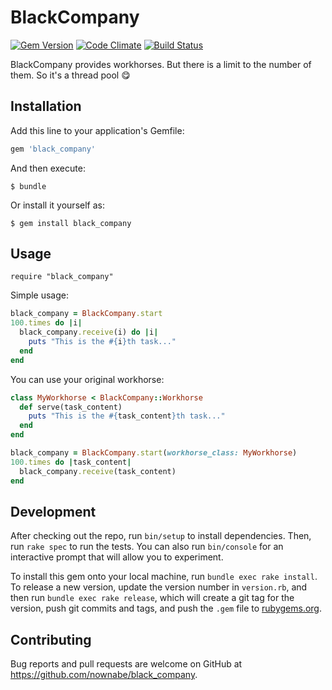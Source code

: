 # BlackCompany

[![Gem Version](https://badge.fury.io/rb/black_company.svg)](https://badge.fury.io/rb/black_company)
[![Code Climate](https://codeclimate.com/github/nownabe/black_company/badges/gpa.svg)](https://codeclimate.com/github/nownabe/black_company)
[![Build Status](https://travis-ci.org/nownabe/black_company.svg?branch=master)](https://travis-ci.org/nownabe/black_company)

BlackCompany provides workhorses. But there is a limit to the number of them. So it's a thread pool :yum:

## Installation

Add this line to your application's Gemfile:

```ruby
gem 'black_company'
```

And then execute:

    $ bundle

Or install it yourself as:

    $ gem install black_company

## Usage

`require "black_company"`

Simple usage:

```ruby
black_company = BlackCompany.start
100.times do |i|
  black_company.receive(i) do |i|
    puts "This is the #{i}th task..."
  end
end
```

You can use your original workhorse:

```ruby
class MyWorkhorse < BlackCompany::Workhorse
  def serve(task_content)
    puts "This is the #{task_content}th task..."
  end
end

black_company = BlackCompany.start(workhorse_class: MyWorkhorse)
100.times do |task_content|
  black_company.receive(task_content)
end
```

## Development

After checking out the repo, run `bin/setup` to install dependencies. Then, run `rake spec` to run the tests. You can also run `bin/console` for an interactive prompt that will allow you to experiment.

To install this gem onto your local machine, run `bundle exec rake install`. To release a new version, update the version number in `version.rb`, and then run `bundle exec rake release`, which will create a git tag for the version, push git commits and tags, and push the `.gem` file to [rubygems.org](https://rubygems.org).

## Contributing

Bug reports and pull requests are welcome on GitHub at https://github.com/nownabe/black_company.

